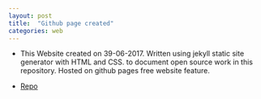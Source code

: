 ```yaml
---
layout: post
title:  "Github page created"
categories: web
---
```


* This Website created on 39-06-2017. Written using 
jekyll static site generator with HTML and CSS. 
to document open source work in this repository.
Hosted on github pages free website feature.
 
* [Repo](https://github.com/gavinlyonsrepo/gavinlyonsrepo.github.io)

